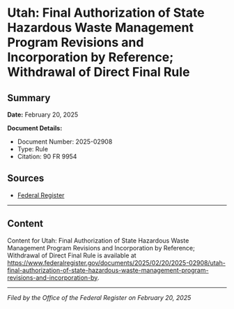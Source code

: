 # Utah: Final Authorization of State Hazardous Waste Management Program Revisions and Incorporation by Reference; Withdrawal of Direct Final Rule

## Summary

**Date:** February 20, 2025

**Document Details:**
- Document Number: 2025-02908
- Type: Rule
- Citation: 90 FR 9954

## Sources
- [Federal Register](https://www.federalregister.gov/documents/2025/02/20/2025-02908/utah-final-authorization-of-state-hazardous-waste-management-program-revisions-and-incorporation-by)

---

## Content

Content for Utah: Final Authorization of State Hazardous Waste Management Program Revisions and Incorporation by Reference; Withdrawal of Direct Final Rule is available at https://www.federalregister.gov/documents/2025/02/20/2025-02908/utah-final-authorization-of-state-hazardous-waste-management-program-revisions-and-incorporation-by.

---

*Filed by the Office of the Federal Register on February 20, 2025*
